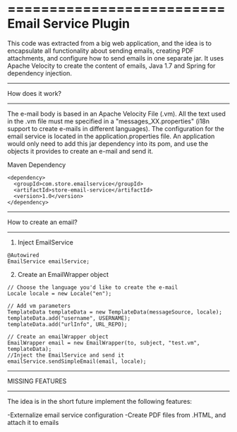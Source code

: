 ==========================
  Email Service Plugin
==========================

This code was extracted from a big web application, and the idea is to encapsulate all functionality about sending emails, creating PDF attachments, and configure how to send emails in one separate jar.
It uses Apache Velocity to create the content of emails, Java 1.7 and Spring for dependency injection.

********************
How does it work?
********************

The e-mail body is based in an Apache Velocity File (.vm). All the text used in the .vm file must me specified in a "messages_XX.properties" (i18n support to create e-mails in different languages).
The configuration for the email service is located in the application.properties file.
An application would only need to add this jar dependency into its pom, and use the objects it provides to create an e-mail and send it.

Maven Dependency

```
<dependency>
  <groupId>com.store.emailservice</groupId>
  <artifactId>store-email-service</artifactId>
  <version>1.0</version>
</dependency>
```

********************
How to create an email?
********************

1) Inject EmailService

```
@Autowired
EmailService emailService;
```
2) Create an EmailWrapper object

```
// Choose the language you'd like to create the e-mail
Locale locale = new Locale("en");

// Add vm parameters
TemplateData templateData = new TemplateData(messageSource, locale);
templateData.add("username", USERNAME);
templateData.add("urlInfo", URL_REPO);

// Create an emailWrapper object
EmailWrapper email = new EmailWrapper(to, subject, "test.vm", templateData);
//Inject the EmailService and send it
emailService.sendSimpleEmail(email, locale);
```

********************
 MISSING FEATURES 
********************
The idea is in the short future implement the following features:

-Externalize email service configuration 
-Create PDF files from .HTML, and attach it to emails
